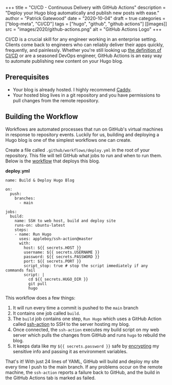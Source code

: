 +++
title = "CI/CD - Continuous Delivery with GitHub Actions"
description = "Deploy your Hugo blog automatically and publish new posts with ease."
author = "Patrick Gatewood"
date = "2020-10-04"
draft = true
categories = ["blog-meta", "CI/CD"]
tags = ["hugo", "github", "github actions"]
[[images]]
  src = "images/2020/github-actions.png"
  alt = "GitHub Actions Logo"
+++

CI/CD is a crucial skill for any engineer working in an enterprise setting. Clients come back to engineers who can reliably deliver their apps quickly, frequently, and painlessly.
Whether you're still looking up [the definition of CI/CD](https://www.redhat.com/en/topics/devops/what-is-ci-cd) or are a seasoned DevOps engineer,
GitHub Actions is an easy way to automate publishing new content on your Hugo blog.

## Prerequisites
- Your blog is already hosted. I highly recommend [Caddy](https://caddyserver.com).
- Your hosted blog lives in a git repository and you have permissions to pull changes from the remote repository.

## Building the Workflow
Workflows are automated processes that run on GitHub's virtual machines in response to repository events.
Luckily for us, building and deploying a Hugo blog is one of the simplest workflows one can create.

Create a file called `.github/workflows/deploy.yml` in the root of your repository. This file will tell GitHub what jobs to run and when to run them.
Below is the [workflow](https://github.com/pg8wood/website/blob/master/.github/workflows/deploy.yml) that deploys this blog.

**deploy.yml**
```
name: Build & Deploy Hugo Blog

on:
  push:
    branches:
      - main

jobs:
  build:
    name: SSH to web host, build and deploy site
    runs-on: ubuntu-latest
    steps:
    - name: Run Hugo
      uses: appleboy/ssh-action@master
      with:
        host: ${{ secrets.HOST }}
        username: ${{ secrets.USERNAME }}
        password: ${{ secrets.PASSWORD }}
        port: ${{ secrets.PORT }}
        script_stop: true # stop the script immediately if any commands fail
        script: |
          cd ${{ secrets.HUGO_DIR }}
          git pull
          hugo
```

This workflow does a few things:
1. It will run every time a commit is pushed to the `main` branch
2. It contains one job called `build`.
3. The `build` job contains one step, `Run Hugo` which uses a GitHub Action called [ssh-action](https://github.com/appleboy/ssh-action) to SSH to the server hosting my blog.
4. Once connected, the `ssh-action` executes my build script on my web server which pulls the changes from GitHub and runs `hugo` to rebuild the blog.
5. It keeps data like my `${{ secrets.password }}` safe by [encrypting](https://docs.github.com/en/free-pro-team@latest/actions/reference/encrypted-secrets) my sensitive info and passing it as environment variables.

That's it! With just 24 lines of YAML, GitHub will build and deploy my site every time I push to the main branch.
If any problems occur on the remote machine, the `ssh-action` reports a failure back to GitHub, and the build in the GitHub Actions tab is marked as failed.
